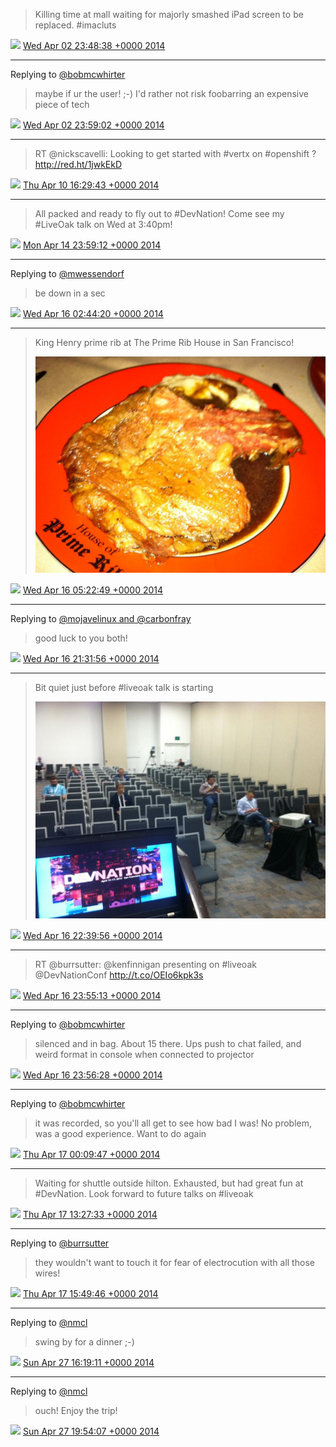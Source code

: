 > Killing time at mall waiting for majorly smashed iPad screen to be replaced. #imacluts

<img src="/images/twitter/media/tweet.ico" width="12" /> [Wed Apr 02 23:48:38 +0000 2014](https://twitter.com/kenfinnigan/status/451506524977127424)

----

Replying to [@bobmcwhirter](https://twitter.com/bobmcwhirter/status/451508691012190208)

> maybe if ur the user! ;-) I'd rather not risk foobarring an expensive piece of tech

<img src="/images/twitter/media/tweet.ico" width="12" /> [Wed Apr 02 23:59:02 +0000 2014](https://twitter.com/kenfinnigan/status/451509142495432704)

----

> RT @nickscavelli: Looking to get started with #vertx on #openshift ? http://red.ht/1jwkEkD

<img src="/images/twitter/media/tweet.ico" width="12" /> [Thu Apr 10 16:29:43 +0000 2014](https://twitter.com/kenfinnigan/status/454295168863449088)

----

> All packed and ready to fly out to #DevNation! Come see my #LiveOak talk on Wed at 3:40pm!

<img src="/images/twitter/media/tweet.ico" width="12" /> [Mon Apr 14 23:59:12 +0000 2014](https://twitter.com/kenfinnigan/status/455857835696738304)

----

Replying to [@mwessendorf](https://twitter.com/mwessendorf/status/456261564710932480)

> be down in a sec

<img src="/images/twitter/media/tweet.ico" width="12" /> [Wed Apr 16 02:44:20 +0000 2014](https://twitter.com/kenfinnigan/status/456261783712329728)

----

> King Henry prime rib at The Prime Rib House in San Francisco! 
> 
> ![](/images/twitter/media/456301663871979520-BlUb67HCcAA8_4J.jpg)

<img src="/images/twitter/media/tweet.ico" width="12" /> [Wed Apr 16 05:22:49 +0000 2014](https://twitter.com/kenfinnigan/status/456301663871979520)

----

Replying to [@mojavelinux and @carbonfray](https://twitter.com/mojavelinux/status/456520091639631872)

> good luck to you both!

<img src="/images/twitter/media/tweet.ico" width="12" /> [Wed Apr 16 21:31:56 +0000 2014](https://twitter.com/kenfinnigan/status/456545553648590849)

----

> Bit quiet just before #liveoak talk is starting 
> 
> ![](/images/twitter/media/456562666744463360-BlYJUwRCYAAHuV6.jpg)

<img src="/images/twitter/media/tweet.ico" width="12" /> [Wed Apr 16 22:39:56 +0000 2014](https://twitter.com/kenfinnigan/status/456562666744463360)

----

> RT @burrsutter: @kenfinnigan presenting on #liveoak @DevNationConf http://t.co/OEIo6kpk3s

<img src="/images/twitter/media/tweet.ico" width="12" /> [Wed Apr 16 23:55:13 +0000 2014](https://twitter.com/kenfinnigan/status/456581608875642880)

----

Replying to [@bobmcwhirter](https://twitter.com/bobmcwhirter/status/456574600004923392)

> silenced and in bag. About 15 there. Ups push to chat failed, and weird format in console when connected to projector

<img src="/images/twitter/media/tweet.ico" width="12" /> [Wed Apr 16 23:56:28 +0000 2014](https://twitter.com/kenfinnigan/status/456581925331673091)

----

Replying to [@bobmcwhirter](https://twitter.com/bobmcwhirter/status/456584718478098432)

> it was recorded, so you'll all get to see how bad I was! No problem, was a good experience. Want to do again

<img src="/images/twitter/media/tweet.ico" width="12" /> [Thu Apr 17 00:09:47 +0000 2014](https://twitter.com/kenfinnigan/status/456585278254112768)

----

> Waiting for shuttle outside hilton. Exhausted, but had great fun at #DevNation. Look forward to future talks on #liveoak

<img src="/images/twitter/media/tweet.ico" width="12" /> [Thu Apr 17 13:27:33 +0000 2014](https://twitter.com/kenfinnigan/status/456786041874046976)

----

Replying to [@burrsutter](https://twitter.com/burrsutter/status/456809662940053504)

> they wouldn't want to touch it for fear of electrocution with all those wires!

<img src="/images/twitter/media/tweet.ico" width="12" /> [Thu Apr 17 15:49:46 +0000 2014](https://twitter.com/kenfinnigan/status/456821832700547072)

----

Replying to [@nmcl](https://twitter.com/nmcl/status/460414663218696192)

> swing by for a dinner ;-)

<img src="/images/twitter/media/tweet.ico" width="12" /> [Sun Apr 27 16:19:11 +0000 2014](https://twitter.com/kenfinnigan/status/460453113594667008)

----

Replying to [@nmcl](https://twitter.com/nmcl/status/460506785221464064)

> ouch! Enjoy the trip!

<img src="/images/twitter/media/tweet.ico" width="12" /> [Sun Apr 27 19:54:07 +0000 2014](https://twitter.com/kenfinnigan/status/460507201967124480)